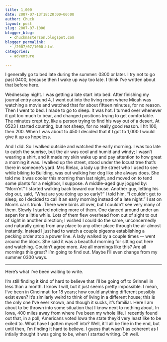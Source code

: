 ```yaml
---
title: 1,000
date: 2007-07-13T18:20:00+00:00
author: Chuck
layout: post
slug: 2007-07-1000
blogger_blog:
  - chuckmasterson.blogspot.com
blogger_permalink:
  - /2007/07/1000.html
categories:
  - adventure

---
```

I generally go to bed late during the summer: 0300 or later. I try not to go
past 0400, because then I wake up way too late. I think I’ve written about that
before here.

Wednesday night. I was getting a late start into bed. After finishing my
journal entry around 4, I went out into the living room where Micah was
watching a movie and watched that for about fifteen minutes, for no reason.
Then I went to bed. I made to go to sleep. It was hot. I turned over whenever
it got too much to bear, and changed positions trying to get comfortable. The
minutes crept by, like a person trying to find his way out of a desert. At 0523
I started counting, but not sheep, for no really good reason. I hit 100, then
200\. When I was about to 450 I decided that if I got to 1,000 I would give it
up as hopeless.

And I did. So I walked outside and watched the early morning. I was too late to
catch the sunrise, but the air was cool and humid and windy; I wasn’t wearing a
shirt, and it made my skin wake up and pay attention to how great a morning it
was. I walked up the street, stood under the locust tree that’s there in
someone’s yard. Mrs Rielac, a lady up the street who I used to see while biking
to Building, was out walking her dog like she always does. She told me it was
cooler this morning than last night, and moved on to tend some plants for a
neighbor, I suppose. A middle-aged guy jogged by: “Morn’n’.” I started walking
back toward our house. Another guy, letting his dog out, said, “What are you
doing up so early?” I told him, “I couldn’t get to sleep, so I decided to call
it an early morning instead of a late night.” I sat on Mom’s car’s trunk. There
were birds all over, but I couldn’t see very many of them. Slowly I started
noticing more of them. One danced around under an aspen for a little while.
Lots of them flew overhead from out of sight to out of sight in another
direction; I wished I could do the same, unconcernedly and naturally going from
any place to any other place through the air almost instantly. Instead I just
had to watch a couple pigeons establishing a pecking order atop a power line. A
lady walked by a couple times -- went around the block. She said it was a
beautiful morning for sitting out here and watching. Couldn’t agree more. Are
all mornings like this? Are all mornings this great? I’m going to find out.
Maybe I’ll even change from my summer 0300 ways.

* * *

Here’s what I’ve been waiting to write.

I’m still finding it kind of hard to believe that I’ll be going off to Grinnell
in less than a month. I know I will, but it just seems pretty impossible. I
mean, I’ve been in Cincinnati for 18 years; how could anything different
possibly exist even? It’s similarly weird to think of living in a different
house; this is the only one I’ve ever known, and though it sucks, it’s
familiar. Here I am about to be thrown into some situation that I know next to
nothing about. In Iowa, 400 miles away from where I’ve been my whole life. I
recently found out that, in a poll, Americans voted Iowa the state they’d very
least like to be exiled to. What have I gotten myself into? Well, it’ll all be
fine in the end, but until then, I’m finding it hard to believe. I guess that
wasn’t as coherent as I intially thought it was going to be, when I started
writing. Oh well.
